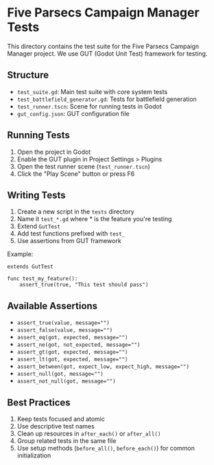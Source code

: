 # Five Parsecs Campaign Manager Tests

This directory contains the test suite for the Five Parsecs Campaign Manager project. We use GUT (Godot Unit Test) framework for testing.

## Structure

- `test_suite.gd`: Main test suite with core system tests
- `test_battlefield_generator.gd`: Tests for battlefield generation
- `test_runner.tscn`: Scene for running tests in Godot
- `gut_config.json`: GUT configuration file

## Running Tests

1. Open the project in Godot
2. Enable the GUT plugin in Project Settings > Plugins
3. Open the test runner scene (`test_runner.tscn`)
4. Click the "Play Scene" button or press F6

## Writing Tests

1. Create a new script in the `tests` directory
2. Name it `test_*.gd` where * is the feature you're testing
3. Extend `GutTest`
4. Add test functions prefixed with `test_`
5. Use assertions from GUT framework

Example:
```gdscript
extends GutTest

func test_my_feature():
    assert_true(true, "This test should pass")
```

## Available Assertions

- `assert_true(value, message="")`
- `assert_false(value, message="")`
- `assert_eq(got, expected, message="")`
- `assert_ne(got, not_expected, message="")`
- `assert_gt(got, expected, message="")`
- `assert_lt(got, expected, message="")`
- `assert_between(got, expect_low, expect_high, message="")`
- `assert_null(got, message="")`
- `assert_not_null(got, message="")`

## Best Practices

1. Keep tests focused and atomic
2. Use descriptive test names
3. Clean up resources in `after_each()` or `after_all()`
4. Group related tests in the same file
5. Use setup methods (`before_all()`, `before_each()`) for common initialization 